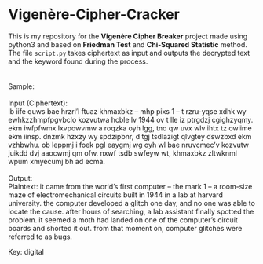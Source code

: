 # Vigenère-Cipher-Cracker
This is my repository for the **Vigenère Cipher Breaker** project made using python3 and based on **Friedman Test** and **Chi-Squared Statistic** method.
<br>
The file ```script.py``` takes ciphertext as input and outputs the decrypted text and the keyword found during the process. <br> <br> <br>
Sample: <br> <br>
Input (Ciphertext): <br>
lb iife quws bae hrzrl’l ftuaz khmaxbkz – mhp pixs 1 – t rzru-yqse xdhk wy ewhkzzhmpfpgvbclo kozvutwa hcble lv 1944 ov t lle iz ptrgdzj cgighzyqmy. ekm iwfpfwmx lxvpowvmw a roqzka oyh lgg, tno qw uvx wlv ihtx tz owiime ekm iinsp. dnzmk hzxzy wy spdzipbnr, d tgj tsdlazigt qlvgtey dswzbxd ekm vzhbwhu. ob leppmj i foek pgl eaygmj wg oyh wl bae nruvcmec’v kozvutw juikdd dvj aaocwmj qm ofw. nxwf tsdb swfeyw wt, khmaxbkz zltwknml wpum xmyecumj bh ad ecma.
<br> <br>
Output: <br>
Plaintext:
it came from the world’s first computer – the mark 1 – a room-size maze of electromechanical circuits built in 1944 in a lab at harvard university. the computer developed a glitch one day, and no one was able to locate the cause. after hours of searching, a lab assistant finally spotted the problem. it seemed a moth had landed on one of the computer’s circuit boards and shorted it out. from that moment on, computer glitches were referred to as bugs.


Key: digital
